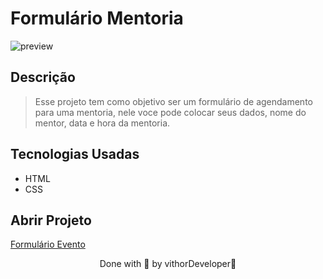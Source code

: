 
# Formulário Mentoria

![preview](https://user-images.githubusercontent.com/116108525/203670772-05bc46f2-0b01-45f1-ae97-7ce237168f63.png)

## Descrição

 > Esse projeto tem como objetivo ser um formulário de agendamento para uma mentoria, nele voce pode colocar seus dados, nome do mentor, data e hora da mentoria.

## Tecnologias Usadas 

* HTML
* CSS
## Abrir Projeto

[Formulário Evento](https://formul-rio-mentoria.vercel.app)

<p align="center">Done with 💜 by vithorDeveloper👋</p>
